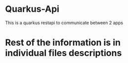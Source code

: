 # Quarkus-Api
This is a quarkus restapi to communicate between 2 apps 

# Rest of the information is in individual files descriptions

